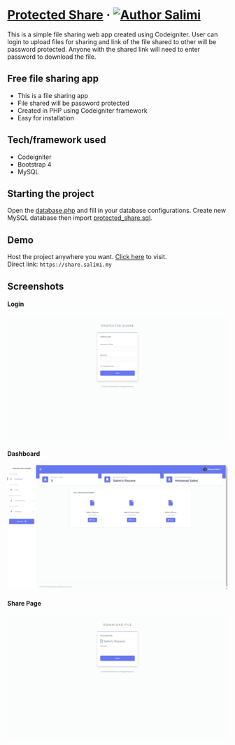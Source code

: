 # [Protected Share](https://share.salimi.my) &middot; [![Author Salimi](https://img.shields.io/badge/Author-Salimi-%3C%3E)](https://www.linkedin.com/in/mohamad-salimi/)
This is a simple file sharing web app created using Codeigniter. User can login to upload files for sharing and link of the file shared to other will be password protected. Anyone with the shared link will need to enter password to download the file.

## Free file sharing app
- This is a file sharing app
- File shared will be password protected
- Created in PHP using Codeigniter framework
- Easy for installation


## Tech/framework used
- Codeigniter
- Bootstrap 4
- MySQL

## Starting the project
Open the [database.php](/application/config/database.php) and fill in your database configurations. Create new MySQL database then import [protected_share.sql](/protected_share.sql).

## Demo
Host the project anywhere you want. [Click here](https://share-salimi.my) to visit.
<br>
Direct link: `https://share.salimi.my`


## Screenshots
#### Login
![Login](/screenshots/screenshot-1.png)

#### Dashboard
![Dashboard](/screenshots/screenshot-2.png)

#### Share Page
![Share Page](/screenshots/screenshot-3.png)
